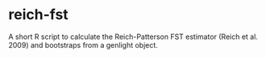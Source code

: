 # reich-fst
A short R script to calculate the Reich-Patterson FST estimator (Reich et al. 2009) and bootstraps from a genlight object.
